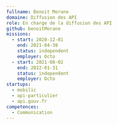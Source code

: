 ```yaml
---
fullname: Benoit Morane
domaine: Diffusion des API
role: En charge de la diffusion des API
github: benoitMorane
missions:
  - start: 2020-12-01
    end: 2021-04-30
    status: independent
    employer: Octo
  - start: 2021-08-02
    end: 2022-01-31
    status: independent
    employer: Octo
startups:
  - mobilic
  - api-particulier
  - api.gouv.fr
competences:
  - Communication
---
```

